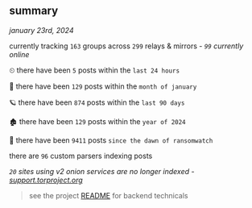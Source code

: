 
## summary
_january 23rd, 2024_

currently tracking `163` groups across `299` relays & mirrors - _`99` currently online_

⏲ there have been `5` posts within the `last 24 hours`

🦈 there have been `129` posts within the `month of january`

🪐 there have been `874` posts within the `last 90 days`

🏚 there have been `129` posts within the `year of 2024`

🦕 there have been `9411` posts `since the dawn of ransomwatch`

there are `96` custom parsers indexing posts

_`20` sites using v2 onion services are no longer indexed - [support.torproject.org](https://support.torproject.org/onionservices/v2-deprecation/)_

> see the project [README](https://github.com/joshhighet/ransomwatch#ransomwatch--) for backend technicals
